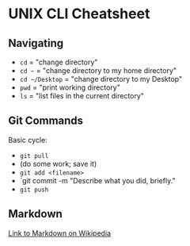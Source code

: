 # UNIX CLI Cheatsheet

## Navigating

- `cd` = "change directory"
- `cd ~` = "change directory to my home directory"
- `cd ~/Desktop` = "change directory to my Desktop"
- `pwd` = "print working directory"
- `ls` = "list files in the current directory"

## Git Commands

Basic cycle:

- `git pull`
- (do some work; save it)
- `git add <filename>`
- `git commit -m "Describe what you did, briefly."
- `git push`

## Markdown

[Link to Markdown on Wikipedia](https://en.wikipedia.org/wiki/Markdown)
